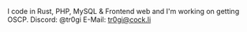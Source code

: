 I code in Rust, PHP, MySQL & Frontend web and I'm working on getting OSCP.
Discord: @tr0gi
E-Mail: tr0gi@cock.li
